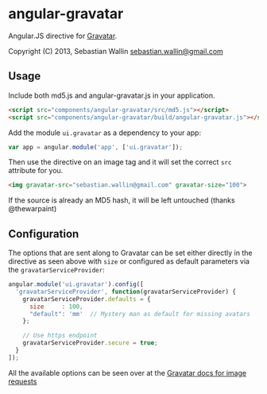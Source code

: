 angular-gravatar
==============

Angular.JS directive for [Gravatar](http://www.gravatar.com).

Copyright (C) 2013, Sebastian Wallin <sebastian.wallin@gmail.com>

Usage
-----
Include both md5.js and angular-gravatar.js in your application.

```html
<script src="components/angular-gravatar/src/md5.js"></script>
<script src="components/angular-gravatar/build/angular-gravatar.js"></script>
```

Add the module `ui.gravatar` as a dependency to your app:

```js
var app = angular.module('app', ['ui.gravatar']);
```

Then use the directive on an image tag and it will set the correct `src`
attribute for you.

```html
<img gravatar-src="sebastian.wallin@gmail.com" gravatar-size="100">
```

If the source is already an MD5 hash, it will be left untouched (thanks @thewarpaint)

Configuration
-----

The options that are sent along to Gravatar can be set either
directly in the directive as seen above with `size` or configured as default
parameters via the `gravatarServiceProvider`:

```js
angular.module('ui.gravatar').config([
  'gravatarServiceProvider', function(gravatarServiceProvider) {
    gravatarServiceProvider.defaults = {
      size     : 100,
      "default": 'mm'  // Mystery man as default for missing avatars
    };

    // Use https endpoint
    gravatarServiceProvider.secure = true;
  }
]);
```

All the available options can be seen over at the [Gravatar docs for image
requests](https://sv.gravatar.com/site/implement/images/)


